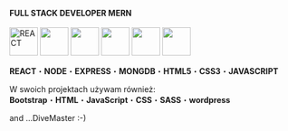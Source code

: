    <b>FULL STACK DEVELOPER MERN</b>
   <br><br>
<img src="https://img.icons8.com/office/100/null/react.png" width="50px" height="50px" alt="REACT">
<img src="https://user-images.githubusercontent.com/119612386/214430885-e2f2cabd-c578-4999-ab9f-2e50db1d2d82.png" width="50px" height="50px">
<img src="https://user-images.githubusercontent.com/119612386/214432407-7c15538d-689b-4e18-8229-d667cda5fc60.png" width="50px" height="50px">
<img src="https://user-images.githubusercontent.com/119612386/214432005-2a271d5c-5523-4f80-9225-16a73076ae47.png" width="50px" height="50px">
<img src="https://user-images.githubusercontent.com/119612386/214434464-b6d565b5-e364-4a3b-abc0-889260b90648.png" width="50px" height="50px">
<img src="https://user-images.githubusercontent.com/119612386/214434991-98ed5528-a192-4df6-a144-ee623d0c6822.png" width="50px" height="50px" >





<b>REACT</b>&#x30FB;<b>NODE</b>&#x30FB;<b>EXPRESS</b>&#x30FB;<b>MONGDB</b>&#x30FB;<b>HTML5</b>&#x30FB;<b>CSS3</b>&#x30FB;<b>JAVASCRIPT</b>

W swoich projektach używam również:<br>
<b>Bootstrap</b>&#x30FB;<b>HTML</b>&#x30FB;<b>JavaScript</b>&#x30FB;<b>CSS</b>&#x30FB;<b>SASS</b>&#x30FB;<b>wordpress</b>

   and ...DiveMaster :-)


